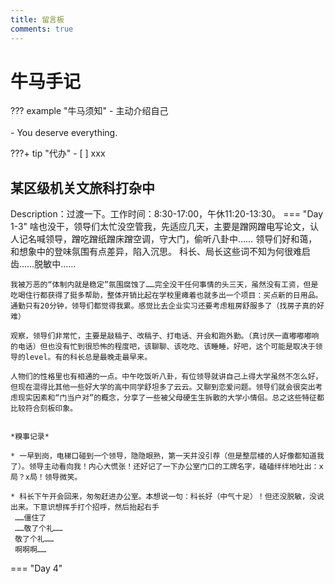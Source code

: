 ```yaml
---
title: 留言板
comments: true
---
```


# 牛马手记


??? example "牛马须知"
    - 主动介绍自己<br>    
    - You deserve everything.
    
???+ tip "代办"
    - [ ] xxx<br>


## 某区级机关文旅科打杂中
Description：过渡一下。工作时间：8:30-17:00，午休11:20-13:30。
=== "Day 1-3"
    啥也没干，领导们太忙没空管我，先适应几天，主要是蹭网蹭电写论文，认人记名喊领导，蹭吃蹭纸蹭床蹭空调，守大门，偷听八卦中……
    领导们好和蔼，和想象中的登味氛围有点差异，陷入沉思。
    科长、局长这些词不知为何很难启齿……脱敏中……<br>

    我被万恶的“体制内就是稳定”氛围腐蚀了……完全没干任何事情的头三天，虽然没有工资，但是吃喝住行都获得了挺多帮助，整体开销比起在学校里瘫着也就多出一个项目：买点新的日用品。通勤只有20分钟，领导们都觉得我累。感觉比去企业实习还要考虑租房舒服多了（找房子真的好难）  
    
    观察，领导们非常忙，主要是敲稿子、改稿子、打电话、开会和跑外勤。（真讨厌一直嘟嘟嘟响的电话）但也没有忙到很恐怖的程度吧，该聊聊、该吃吃、该睡睡，好吧，这个可能是取决于领导的level。有的科长总是最晚走最早来。

    人物们的性格里也有相通的一点。中午吃饭听八卦，有位领导就讲自己上得大学虽然不怎么好，但现在混得比其他一些好大学的高中同学舒坦多了云云。又聊到恋爱问题。领导们就会很突出考虑现实因素和“门当户对”的概念，分享了一些被父母硬生生拆散的大学小情侣。总之这些特征都比较符合刻板印象。


    *糗事记录*

    * 一早到岗，电梯口碰到一个领导，隐隐眼熟，第一天并没引荐（但是整层楼的人好像都知道我了）。领导主动看向我！内心大慌张！还好记了一下办公室门口的工牌名字，磕磕绊绊地吐出：x局？x局！领导微笑。  
  
    * 科长下午开会回来，匆匆赶进办公室。本想说一句：科长好（中气十足）！但还没脱敏，没说出来。下意识想挥手打个招呼，然后抬起右手    
     ……僵住了   
     ……敬了个礼……    
     敬了个礼…… 
     啊啊啊……

=== "Day 4"
